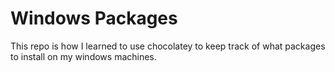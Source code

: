 # Windows Packages

This repo is how I learned to use chocolatey to keep track of what packages to install on my windows machines.

